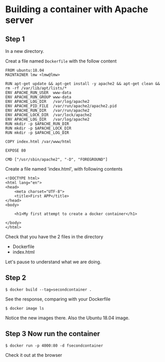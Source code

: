 # Building a container with Apache server

## Step 1

In a new directory.

Creat a file named <code>Dockerfile</code> with the follow content

    FROM ubuntu:18.04
    MAINTAINER lmw <lmw@lmw>

    RUN apt-get update && apt-get install -y apache2 && apt-get clean && rm -rf /var/lib/apt/lists/*
    ENV APACHE_RUN_USER  www-data
    ENV APACHE_RUN_GROUP www-data
    ENV APACHE_LOG_DIR   /var/log/apache2
    ENV APACHE_PID_FILE  /var/run/apache2/apache2.pid
    ENV APACHE_RUN_DIR   /var/run/apache2
    ENV APACHE_LOCK_DIR  /var/lock/apache2
    ENV APACHE_LOG_DIR   /var/log/apache2
    RUN mkdir -p $APACHE_RUN_DIR
    RUN mkdir -p $APACHE_LOCK_DIR
    RUN mkdir -p $APACHE_LOG_DIR

    COPY index.html /var/www/html

    EXPOSE 80

    CMD ["/usr/sbin/apache2", "-D", "FOREGROUND"]

Create a file named 'index.html', with following contents

    <!DOCTYPE html>
    <html lang="en">
    <head>
        <meta charset="UTF-8">
        <title>First APP</title>
    </head>
    <body>

        <h1>My first attempt to create a docker container</h1>

    </body>
    </html>

Check that you have the 2 files in the directory
* Dockerfile
* index.html

Let's pause to understand what we are doing.

## Step 2

    $ docker build --tag=secondcontainer .

See the response, comparing with your Dockerfile

    $ docker image ls

Notice the new images there.  Also the Ubuntu 18.04 image.

## Step 3 Now run the container

    $ docker run -p 4000:80 -d fsecondcontainer

Check it out at the browser


